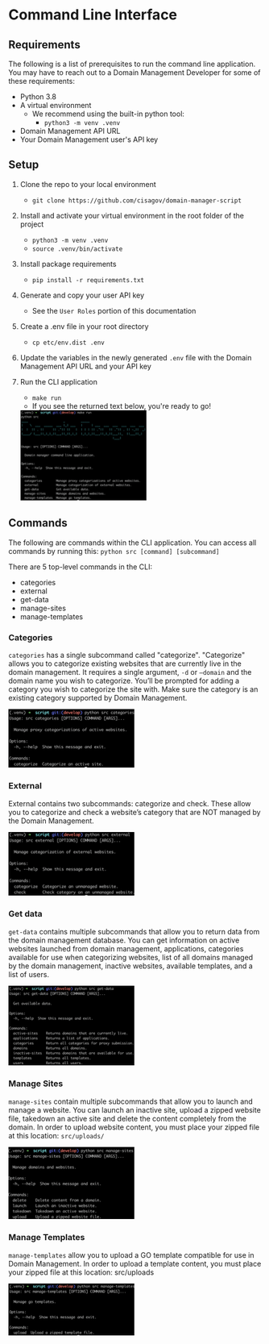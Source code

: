 # Command Line Interface #

## Requirements ##

The following is a list of prerequisites to run the command line application. You
may have to reach out to a Domain Management Developer for some of these requirements:

- Python 3.8
- A virtual environment
  - We recommend using the built-in python tool:
    - `python3 -m venv .venv`
- Domain Management API URL
- Your Domain Management user's API key

## Setup ##

1. Clone the repo to your local environment
    - `git clone https://github.com/cisagov/domain-manager-script`
2. Install and activate your virtual environment in the root folder of the project
    - `python3 -m venv .venv`
    - `source .venv/bin/activate`
3. Install package requirements
    - `pip install -r requirements.txt`
4. Generate and copy your user API key
    - See the `User Roles` portion of this documentation
5. Create a .env file in your root directory
    - `cp etc/env.dist .env`
6. Update the variables in the newly generated `.env` file with the Domain Management
   API URL and your API key
7. Run the CLI application
    - `make run`
    - If you see the returned text below, you're ready to go!

    <img src="images/cli-main.png" width="250">

## Commands ##

The following are commands within the CLI application.
You can access all commands by running this: `python src [command] [subcommand]`

There are 5 top-level commands in the CLI:

- categories
- external
- get-data
- manage-sites
- manage-templates

### Categories ###

`categories` has a single subcommand called "categorize". "Categorize" allows
you to categorize existing websites that are currently live in the domain
management. It requires a single argument, `-d` or `–domain` and the domain
name you wish to categorize. You’ll be prompted for adding a category you wish
to categorize the site with. Make sure the category is an existing category
supported by Domain Management.

<img src="images/cli-categorize.png" width="250">

### External ###

External contains two subcommands: categorize and check. These allow you to
categorize and check a website’s category that are NOT managed by the Domain
Management.

<img src="images/external.png" width="250">

### Get data ###

`get-data` contains multiple subcommands that allow you to return data from
the domain management database. You can get information on active websites
launched from domain management, applications, categories available for use
when categorizing websites, list of all domains managed by the domain
management, inactive websites, available templates, and a list of users.

<img src="images/cli-get-data.png" width="250">

### Manage Sites ###

`manage-sites` contain multiple subcommands that allow you to launch and
manage a website. You can launch an inactive site, upload a zipped website
file, takedown an active site and delete the content completely from the
domain. In order to upload website content, you must place your zipped
file at this location: `src/uploads/`

<img src="images/cli-manage-sites.png" width="250">

### Manage Templates ###

`manage-templates` allow you to upload a GO template compatible for use
in Domain Management. In order to upload a template content, you must
place your zipped file at this location: src/uploads

<img src="images/cli-manage-templates.png" width="250">
